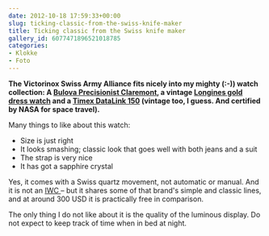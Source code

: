 ```yaml
---
date: 2012-10-18 17:59:33+00:00
slug: ticking-classic-from-the-swiss-knife-maker
title: Ticking classic from the Swiss knife maker
gallery_id: 6077471896521018785
categories:
- Klokke
- Foto
---
```


**The Victorinox Swiss Army Alliance fits nicely into my mighty (:-)) watch collection: A [Bulova Precisionist Claremont]( http://bepsays.com/2012/02/what-a-nice-watch/), a vintage [Longines gold dress watch](http://www.collectorsweekly.com/stories/6165-longines-gold-watch?in=783-unsolved-mysteries) and a [Timex DataLink 150](http://en.wikipedia.org/wiki/Timex_Datalink) (vintage too, I guess. And certified by NASA for space travel).**

<!--more-->

Many things to like about this watch:

  * Size is just right	
  * It looks smashing; classic look that goes well with both jeans and a suit
  * The strap is very nice
  * It has got a sapphire crystal

Yes, it comes with a Swiss quartz movement, not automatic or manual. And it is not an [IWC ](http://www.icw.com)– but it shares some of that brand's simple and classic lines, and at around 300 USD it is practically free in comparison.

The only thing I do not like about it is the quality of the luminous display. Do not expect to keep track of time when in bed at night.


